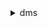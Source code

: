 <details><summary>dms</summary><blockquote>

- **<details><summary>add-tags-to-resource</summary><blockquote>**

  * --resource-arn
  * --tags
  * --cli-input-json
  * --cli-input-yaml
  * --generate-cli-skeleton


- **<details><summary>apply-pending-maintenance-action</summary><blockquote>**

  * --replication-instance-arn
  * --apply-action
  * --opt-in-type
  * --cli-input-json
  * --cli-input-yaml
  * --generate-cli-skeleton


- **<details><summary>cancel-replication-task-assessment-run</summary><blockquote>**

  * --replication-task-assessment-run-arn
  * --cli-input-json
  * --cli-input-yaml
  * --generate-cli-skeleton


- **<details><summary>create-endpoint</summary><blockquote>**

  * --endpoint-identifier
  * --endpoint-type
  * --engine-name
  * --username
  * --password
  * --server-name
  * --port
  * --database-name
  * --extra-connection-attributes
  * --kms-key-id
  * --tags
  * --certificate-arn
  * --ssl-mode
  * --service-access-role-arn
  * --external-table-definition
  * --dynamo-db-settings
  * --s3-settings
  * --dms-transfer-settings
  * --mongo-db-settings
  * --kinesis-settings
  * --kafka-settings
  * --elasticsearch-settings
  * --neptune-settings
  * --redshift-settings
  * --postgre-sql-settings
  * --my-sql-settings
  * --oracle-settings
  * --sybase-settings
  * --microsoft-sql-server-settings
  * --ibm-db2-settings
  * --resource-identifier
  * --doc-db-settings
  * --cli-input-json
  * --cli-input-yaml
  * --generate-cli-skeleton


- **<details><summary>create-event-subscription</summary><blockquote>**

  * --subscription-name
  * --sns-topic-arn
  * --source-type
  * --event-categories
  * --source-ids
  * --enabled
  * --no-enabled
  * --tags
  * --cli-input-json
  * --cli-input-yaml
  * --generate-cli-skeleton


- **<details><summary>create-replication-instance</summary><blockquote>**

  * --replication-instance-identifier
  * --allocated-storage
  * --replication-instance-class
  * --vpc-security-group-ids
  * --availability-zone
  * --replication-subnet-group-identifier
  * --preferred-maintenance-window
  * --multi-az
  * --no-multi-az
  * --engine-version
  * --auto-minor-version-upgrade
  * --no-auto-minor-version-upgrade
  * --tags
  * --kms-key-id
  * --publicly-accessible
  * --no-publicly-accessible
  * --dns-name-servers
  * --resource-identifier
  * --cli-input-json
  * --cli-input-yaml
  * --generate-cli-skeleton


- **<details><summary>create-replication-subnet-group</summary><blockquote>**

  * --replication-subnet-group-identifier
  * --replication-subnet-group-description
  * --subnet-ids
  * --tags
  * --cli-input-json
  * --cli-input-yaml
  * --generate-cli-skeleton


- **<details><summary>create-replication-task</summary><blockquote>**

  * --replication-task-identifier
  * --source-endpoint-arn
  * --target-endpoint-arn
  * --replication-instance-arn
  * --migration-type
  * --table-mappings
  * --replication-task-settings
  * --cdc-start-time
  * --cdc-start-position
  * --cdc-stop-position
  * --tags
  * --task-data
  * --resource-identifier
  * --cli-input-json
  * --cli-input-yaml
  * --generate-cli-skeleton


- **<details><summary>delete-certificate</summary><blockquote>**

  * --certificate-arn
  * --cli-input-json
  * --cli-input-yaml
  * --generate-cli-skeleton


- **<details><summary>delete-connection</summary><blockquote>**

  * --endpoint-arn
  * --replication-instance-arn
  * --cli-input-json
  * --cli-input-yaml
  * --generate-cli-skeleton


- **<details><summary>delete-endpoint</summary><blockquote>**

  * --endpoint-arn
  * --cli-input-json
  * --cli-input-yaml
  * --generate-cli-skeleton


- **<details><summary>delete-event-subscription</summary><blockquote>**

  * --subscription-name
  * --cli-input-json
  * --cli-input-yaml
  * --generate-cli-skeleton


- **<details><summary>delete-replication-instance</summary><blockquote>**

  * --replication-instance-arn
  * --cli-input-json
  * --cli-input-yaml
  * --generate-cli-skeleton


- **<details><summary>delete-replication-subnet-group</summary><blockquote>**

  * --replication-subnet-group-identifier
  * --cli-input-json
  * --cli-input-yaml
  * --generate-cli-skeleton


- **<details><summary>delete-replication-task</summary><blockquote>**

  * --replication-task-arn
  * --cli-input-json
  * --cli-input-yaml
  * --generate-cli-skeleton


- **<details><summary>delete-replication-task-assessment-run</summary><blockquote>**

  * --replication-task-assessment-run-arn
  * --cli-input-json
  * --cli-input-yaml
  * --generate-cli-skeleton


- **<details><summary>describe-account-attributes</summary><blockquote>**

  * --cli-input-json
  * --cli-input-yaml
  * --generate-cli-skeleton


- **<details><summary>describe-applicable-individual-assessments</summary><blockquote>**

  * --replication-task-arn
  * --replication-instance-arn
  * --source-engine-name
  * --target-engine-name
  * --migration-type
  * --max-records
  * --marker
  * --cli-input-json
  * --cli-input-yaml
  * --generate-cli-skeleton


- **<details><summary>describe-certificates</summary><blockquote>**

  * --filters
  * --cli-input-json
  * --cli-input-yaml
  * --starting-token
  * --page-size
  * --max-items
  * --generate-cli-skeleton


- **<details><summary>describe-connections</summary><blockquote>**

  * --filters
  * --cli-input-json
  * --cli-input-yaml
  * --starting-token
  * --page-size
  * --max-items
  * --generate-cli-skeleton


- **<details><summary>describe-endpoints</summary><blockquote>**

  * --filters
  * --cli-input-json
  * --cli-input-yaml
  * --starting-token
  * --page-size
  * --max-items
  * --generate-cli-skeleton


- **<details><summary>describe-endpoint-settings</summary><blockquote>**

  * --engine-name
  * --max-records
  * --marker
  * --cli-input-json
  * --cli-input-yaml
  * --generate-cli-skeleton


- **<details><summary>describe-endpoint-types</summary><blockquote>**

  * --filters
  * --cli-input-json
  * --cli-input-yaml
  * --starting-token
  * --page-size
  * --max-items
  * --generate-cli-skeleton


- **<details><summary>describe-event-categories</summary><blockquote>**

  * --source-type
  * --filters
  * --cli-input-json
  * --cli-input-yaml
  * --generate-cli-skeleton


- **<details><summary>describe-events</summary><blockquote>**

  * --source-identifier
  * --source-type
  * --start-time
  * --end-time
  * --duration
  * --event-categories
  * --filters
  * --cli-input-json
  * --cli-input-yaml
  * --starting-token
  * --page-size
  * --max-items
  * --generate-cli-skeleton


- **<details><summary>describe-event-subscriptions</summary><blockquote>**

  * --subscription-name
  * --filters
  * --cli-input-json
  * --cli-input-yaml
  * --starting-token
  * --page-size
  * --max-items
  * --generate-cli-skeleton


- **<details><summary>describe-orderable-replication-instances</summary><blockquote>**

  * --cli-input-json
  * --cli-input-yaml
  * --starting-token
  * --page-size
  * --max-items
  * --generate-cli-skeleton


- **<details><summary>describe-pending-maintenance-actions</summary><blockquote>**

  * --replication-instance-arn
  * --filters
  * --marker
  * --max-records
  * --cli-input-json
  * --cli-input-yaml
  * --generate-cli-skeleton


- **<details><summary>describe-refresh-schemas-status</summary><blockquote>**

  * --endpoint-arn
  * --cli-input-json
  * --cli-input-yaml
  * --generate-cli-skeleton


- **<details><summary>describe-replication-instances</summary><blockquote>**

  * --filters
  * --cli-input-json
  * --cli-input-yaml
  * --starting-token
  * --page-size
  * --max-items
  * --generate-cli-skeleton


- **<details><summary>describe-replication-instance-task-logs</summary><blockquote>**

  * --replication-instance-arn
  * --max-records
  * --marker
  * --cli-input-json
  * --cli-input-yaml
  * --generate-cli-skeleton


- **<details><summary>describe-replication-subnet-groups</summary><blockquote>**

  * --filters
  * --cli-input-json
  * --cli-input-yaml
  * --starting-token
  * --page-size
  * --max-items
  * --generate-cli-skeleton


- **<details><summary>describe-replication-task-assessment-results</summary><blockquote>**

  * --replication-task-arn
  * --cli-input-json
  * --cli-input-yaml
  * --starting-token
  * --page-size
  * --max-items
  * --generate-cli-skeleton


- **<details><summary>describe-replication-task-assessment-runs</summary><blockquote>**

  * --filters
  * --max-records
  * --marker
  * --cli-input-json
  * --cli-input-yaml
  * --generate-cli-skeleton


- **<details><summary>describe-replication-task-individual-assessments</summary><blockquote>**

  * --filters
  * --max-records
  * --marker
  * --cli-input-json
  * --cli-input-yaml
  * --generate-cli-skeleton


- **<details><summary>describe-replication-tasks</summary><blockquote>**

  * --filters
  * --without-settings
  * --no-without-settings
  * --cli-input-json
  * --cli-input-yaml
  * --starting-token
  * --page-size
  * --max-items
  * --generate-cli-skeleton


- **<details><summary>describe-schemas</summary><blockquote>**

  * --endpoint-arn
  * --cli-input-json
  * --cli-input-yaml
  * --starting-token
  * --page-size
  * --max-items
  * --generate-cli-skeleton


- **<details><summary>describe-table-statistics</summary><blockquote>**

  * --replication-task-arn
  * --filters
  * --cli-input-json
  * --cli-input-yaml
  * --starting-token
  * --page-size
  * --max-items
  * --generate-cli-skeleton


- **<details><summary>help</summary><blockquote>**

  * 


- **<details><summary>import-certificate</summary><blockquote>**

  * --certificate-identifier
  * --certificate-pem
  * --certificate-wallet
  * --tags
  * --cli-input-json
  * --cli-input-yaml
  * --generate-cli-skeleton


- **<details><summary>list-tags-for-resource</summary><blockquote>**

  * --resource-arn
  * --cli-input-json
  * --cli-input-yaml
  * --generate-cli-skeleton


- **<details><summary>modify-endpoint</summary><blockquote>**

  * --endpoint-arn
  * --endpoint-identifier
  * --endpoint-type
  * --engine-name
  * --username
  * --password
  * --server-name
  * --port
  * --database-name
  * --extra-connection-attributes
  * --certificate-arn
  * --ssl-mode
  * --service-access-role-arn
  * --external-table-definition
  * --dynamo-db-settings
  * --s3-settings
  * --dms-transfer-settings
  * --mongo-db-settings
  * --kinesis-settings
  * --kafka-settings
  * --elasticsearch-settings
  * --neptune-settings
  * --redshift-settings
  * --postgre-sql-settings
  * --my-sql-settings
  * --oracle-settings
  * --sybase-settings
  * --microsoft-sql-server-settings
  * --ibm-db2-settings
  * --doc-db-settings
  * --exact-settings
  * --no-exact-settings
  * --cli-input-json
  * --cli-input-yaml
  * --generate-cli-skeleton


- **<details><summary>modify-event-subscription</summary><blockquote>**

  * --subscription-name
  * --sns-topic-arn
  * --source-type
  * --event-categories
  * --enabled
  * --no-enabled
  * --cli-input-json
  * --cli-input-yaml
  * --generate-cli-skeleton


- **<details><summary>modify-replication-instance</summary><blockquote>**

  * --replication-instance-arn
  * --allocated-storage
  * --apply-immediately
  * --no-apply-immediately
  * --replication-instance-class
  * --vpc-security-group-ids
  * --preferred-maintenance-window
  * --multi-az
  * --no-multi-az
  * --engine-version
  * --allow-major-version-upgrade
  * --no-allow-major-version-upgrade
  * --auto-minor-version-upgrade
  * --no-auto-minor-version-upgrade
  * --replication-instance-identifier
  * --cli-input-json
  * --cli-input-yaml
  * --generate-cli-skeleton


- **<details><summary>modify-replication-subnet-group</summary><blockquote>**

  * --replication-subnet-group-identifier
  * --replication-subnet-group-description
  * --subnet-ids
  * --cli-input-json
  * --cli-input-yaml
  * --generate-cli-skeleton


- **<details><summary>modify-replication-task</summary><blockquote>**

  * --replication-task-arn
  * --replication-task-identifier
  * --migration-type
  * --table-mappings
  * --replication-task-settings
  * --cdc-start-time
  * --cdc-start-position
  * --cdc-stop-position
  * --task-data
  * --cli-input-json
  * --cli-input-yaml
  * --generate-cli-skeleton


- **<details><summary>move-replication-task</summary><blockquote>**

  * --replication-task-arn
  * --target-replication-instance-arn
  * --cli-input-json
  * --cli-input-yaml
  * --generate-cli-skeleton


- **<details><summary>reboot-replication-instance</summary><blockquote>**

  * --replication-instance-arn
  * --force-failover
  * --no-force-failover
  * --cli-input-json
  * --cli-input-yaml
  * --generate-cli-skeleton


- **<details><summary>refresh-schemas</summary><blockquote>**

  * --endpoint-arn
  * --replication-instance-arn
  * --cli-input-json
  * --cli-input-yaml
  * --generate-cli-skeleton


- **<details><summary>reload-tables</summary><blockquote>**

  * --replication-task-arn
  * --tables-to-reload
  * --reload-option
  * --cli-input-json
  * --cli-input-yaml
  * --generate-cli-skeleton


- **<details><summary>remove-tags-from-resource</summary><blockquote>**

  * --resource-arn
  * --tag-keys
  * --cli-input-json
  * --cli-input-yaml
  * --generate-cli-skeleton


- **<details><summary>start-replication-task</summary><blockquote>**

  * --replication-task-arn
  * --start-replication-task-type
  * --cdc-start-time
  * --cdc-start-position
  * --cdc-stop-position
  * --cli-input-json
  * --cli-input-yaml
  * --generate-cli-skeleton


- **<details><summary>start-replication-task-assessment</summary><blockquote>**

  * --replication-task-arn
  * --cli-input-json
  * --cli-input-yaml
  * --generate-cli-skeleton


- **<details><summary>start-replication-task-assessment-run</summary><blockquote>**

  * --replication-task-arn
  * --service-access-role-arn
  * --result-location-bucket
  * --result-location-folder
  * --result-encryption-mode
  * --result-kms-key-arn
  * --assessment-run-name
  * --include-only
  * --exclude
  * --cli-input-json
  * --cli-input-yaml
  * --generate-cli-skeleton


- **<details><summary>stop-replication-task</summary><blockquote>**

  * --replication-task-arn
  * --cli-input-json
  * --cli-input-yaml
  * --generate-cli-skeleton


- **<details><summary>test-connection</summary><blockquote>**

  * --replication-instance-arn
  * --endpoint-arn
  * --cli-input-json
  * --cli-input-yaml
  * --generate-cli-skeleton


- **<details><summary>wait</summary><blockquote>**

  * 


</blockquote></details>
</blockquote></details>
</blockquote></details>
</blockquote></details>
</blockquote></details>
</blockquote></details>
</blockquote></details>
</blockquote></details>
</blockquote></details>
</blockquote></details>
</blockquote></details>
</blockquote></details>
</blockquote></details>
</blockquote></details>
</blockquote></details>
</blockquote></details>
</blockquote></details>
</blockquote></details>
</blockquote></details>
</blockquote></details>
</blockquote></details>
</blockquote></details>
</blockquote></details>
</blockquote></details>
</blockquote></details>
</blockquote></details>
</blockquote></details>
</blockquote></details>
</blockquote></details>
</blockquote></details>
</blockquote></details>
</blockquote></details>
</blockquote></details>
</blockquote></details>
</blockquote></details>
</blockquote></details>
</blockquote></details>
</blockquote></details>
</blockquote></details>
</blockquote></details>
</blockquote></details>
</blockquote></details>
</blockquote></details>
</blockquote></details>
</blockquote></details>
</blockquote></details>
</blockquote></details>
</blockquote></details>
</blockquote></details>
</blockquote></details>
</blockquote></details>
</blockquote></details>
</blockquote></details>
</blockquote></details>
</blockquote></details>
</blockquote></details>
</blockquote></details>
</blockquote></details>
